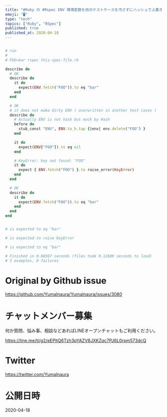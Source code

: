 ```yaml
---
title: "#Ruby の #Rspec ENV 環境変数を他のテストケースを汚さずにハッシュで上書きして特定のキーを削除する ( overwrite "
emoji: "🖥"
type: "tech"
topics: ["Ruby", "RSpec"]
published: true
published_at: 2020-04-18
---
```


```rb

# run
#
# FOO=bar rspec this-spec-file.rb

describe do
  # OK
  describe do
    it do
      expect(ENV.fetch("FOO")).to eq "bar"
    end
  end

  # OK
  # it does not make dirty ENV ( overwritten in another test cases )
  describe do
    # Actually ENV is not hash but mock by Hash
    before do
      stub_const "ENV", ENV.to_h.tap {|env| env.delete("FOO") }
    end

    it do
      expect(ENV["FOO"]).to eq nil
    end

    # KeyError: key not found: "FOO"
    it do
      expect { ENV.fetch("FOO") }.to raise_error(KeyError)
    end
  end

  # OK
  describe do
    it do
      expect(ENV.fetch("FOO")).to eq "bar"
    end
  end
end


# is expected to eq "bar"

# is expected to raise KeyError

# is expected to eq "bar"

# Finished in 0.00387 seconds (files took 0.12889 seconds to load)
# 3 examples, 0 failures

```

# Original by Github issue

https://github.com/YumaInaura/YumaInaura/issues/3080











<!-- Update From Qiita API -->

# チャットメンバー募集


何か質問、悩み事、相談などあればLINEオープンチャットもご利用ください。

https://line.me/ti/g2/eEPltQ6Tzh3pYAZV8JXKZqc7PJ6L0rpm573dcQ





# Twitter


https://twitter.com/YumaInaura


<!-- Update From Qiita API -->



# 公開日時

2020-04-18
